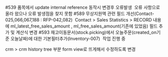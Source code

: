 #539  품목에서 update internal reference 동작시 변경후 오류발생 
	오류 사항으로 올라 왔으나 오류 발생점을 찾지 못함
#589 무상지원액 관련 필드 개선(Contact-025,066,067,188 : RFP-042,082) 
	Contact > Sales Statistics > RECORD 내용에 
	ml_latest_free_sales_amount , ml_free_sales_amount(기존에 있었음) 필드 추가 및 계산식 변경
 #593 재고이동문서(stock.picking)에서 오늘주문(created_on기준 오늘날짜)에 대한 기본필터추가(Inventory-007) 
	 작업 진행 중

crm > crm history tree 부분 form view로 뜨게해서 수정하도록 변경